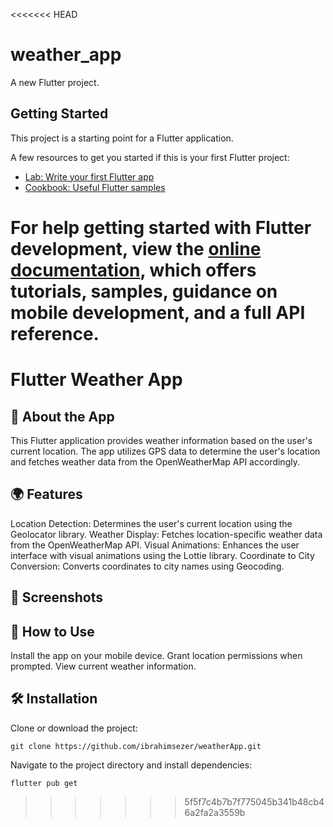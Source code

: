 <<<<<<< HEAD
# weather_app

A new Flutter project.

## Getting Started

This project is a starting point for a Flutter application.

A few resources to get you started if this is your first Flutter project:

- [Lab: Write your first Flutter app](https://docs.flutter.dev/get-started/codelab)
- [Cookbook: Useful Flutter samples](https://docs.flutter.dev/cookbook)

For help getting started with Flutter development, view the
[online documentation](https://docs.flutter.dev/), which offers tutorials,
samples, guidance on mobile development, and a full API reference.
=======
# Flutter Weather App
## 📱 About the App
This Flutter application provides weather information based on the user's current location. The app utilizes GPS data to determine the user's location and fetches weather data from the OpenWeatherMap API accordingly.

## 🌍 Features
Location Detection: Determines the user's current location using the Geolocator library.
Weather Display: Fetches location-specific weather data from the OpenWeatherMap API.
Visual Animations: Enhances the user interface with visual animations using the Lottie library.
Coordinate to City Conversion: Converts coordinates to city names using Geocoding.
## 🎨 Screenshots
## 🚀 How to Use
Install the app on your mobile device.
Grant location permissions when prompted.
View current weather information.
## 🛠️ Installation
Clone or download the project:
```
git clone https://github.com/ibrahimsezer/weatherApp.git
```
Navigate to the project directory and install dependencies:

```
flutter pub get
```
>>>>>>> 5f5f7c4b7b7f775045b341b48cb46a2fa2a3559b
